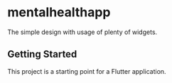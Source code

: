 # mentalhealthapp

The simple design with usage of plenty of widgets.

## Getting Started

This project is a starting point for a Flutter application.

